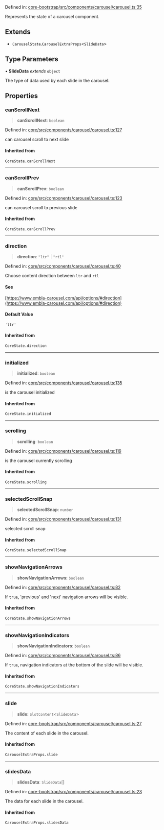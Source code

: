 Defined in: [core-bootstrap/src/components/carousel/carousel.ts:35](https://github.com/AmadeusITGroup/AgnosUI/blob/53c3b872a60d5a8e33013af5900cd0cf19c34d01/core-bootstrap/src/components/carousel/carousel.ts#L35)

Represents the state of a carousel component.

## Extends

- `CarouselState`.`CarouselExtraProps`\<`SlideData`\>

## Type Parameters

• **SlideData** *extends* `object`

The type of data used by each slide in the carousel.

## Properties

### canScrollNext

> **canScrollNext**: `boolean`

Defined in: [core/src/components/carousel/carousel.ts:127](https://github.com/AmadeusITGroup/AgnosUI/blob/53c3b872a60d5a8e33013af5900cd0cf19c34d01/core/src/components/carousel/carousel.ts#L127)

can carousel scroll to next slide

#### Inherited from

`CoreState.canScrollNext`

***

### canScrollPrev

> **canScrollPrev**: `boolean`

Defined in: [core/src/components/carousel/carousel.ts:123](https://github.com/AmadeusITGroup/AgnosUI/blob/53c3b872a60d5a8e33013af5900cd0cf19c34d01/core/src/components/carousel/carousel.ts#L123)

can carousel scroll to previous slide

#### Inherited from

`CoreState.canScrollPrev`

***

### direction

> **direction**: `"ltr"` \| `"rtl"`

Defined in: [core/src/components/carousel/carousel.ts:40](https://github.com/AmadeusITGroup/AgnosUI/blob/53c3b872a60d5a8e33013af5900cd0cf19c34d01/core/src/components/carousel/carousel.ts#L40)

Choose content direction between `ltr` and `rtl`

#### See

[https://www.embla-carousel.com/api/options/#direction](https://www.embla-carousel.com/api/options/#direction)

#### Default Value

`'ltr'`

#### Inherited from

`CoreState.direction`

***

### initialized

> **initialized**: `boolean`

Defined in: [core/src/components/carousel/carousel.ts:135](https://github.com/AmadeusITGroup/AgnosUI/blob/53c3b872a60d5a8e33013af5900cd0cf19c34d01/core/src/components/carousel/carousel.ts#L135)

is the carousel initialized

#### Inherited from

`CoreState.initialized`

***

### scrolling

> **scrolling**: `boolean`

Defined in: [core/src/components/carousel/carousel.ts:119](https://github.com/AmadeusITGroup/AgnosUI/blob/53c3b872a60d5a8e33013af5900cd0cf19c34d01/core/src/components/carousel/carousel.ts#L119)

is the carousel currently scrolling

#### Inherited from

`CoreState.scrolling`

***

### selectedScrollSnap

> **selectedScrollSnap**: `number`

Defined in: [core/src/components/carousel/carousel.ts:131](https://github.com/AmadeusITGroup/AgnosUI/blob/53c3b872a60d5a8e33013af5900cd0cf19c34d01/core/src/components/carousel/carousel.ts#L131)

selected scroll snap

#### Inherited from

`CoreState.selectedScrollSnap`

***

### showNavigationArrows

> **showNavigationArrows**: `boolean`

Defined in: [core/src/components/carousel/carousel.ts:82](https://github.com/AmadeusITGroup/AgnosUI/blob/53c3b872a60d5a8e33013af5900cd0cf19c34d01/core/src/components/carousel/carousel.ts#L82)

If `true`, 'previous' and 'next' navigation arrows will be visible.

#### Inherited from

`CoreState.showNavigationArrows`

***

### showNavigationIndicators

> **showNavigationIndicators**: `boolean`

Defined in: [core/src/components/carousel/carousel.ts:86](https://github.com/AmadeusITGroup/AgnosUI/blob/53c3b872a60d5a8e33013af5900cd0cf19c34d01/core/src/components/carousel/carousel.ts#L86)

If `true`, navigation indicators at the bottom of the slide will be visible.

#### Inherited from

`CoreState.showNavigationIndicators`

***

### slide

> **slide**: `SlotContent`\<`SlideData`\>

Defined in: [core-bootstrap/src/components/carousel/carousel.ts:27](https://github.com/AmadeusITGroup/AgnosUI/blob/53c3b872a60d5a8e33013af5900cd0cf19c34d01/core-bootstrap/src/components/carousel/carousel.ts#L27)

The content of each slide in the carousel.

#### Inherited from

`CarouselExtraProps.slide`

***

### slidesData

> **slidesData**: `SlideData`[]

Defined in: [core-bootstrap/src/components/carousel/carousel.ts:23](https://github.com/AmadeusITGroup/AgnosUI/blob/53c3b872a60d5a8e33013af5900cd0cf19c34d01/core-bootstrap/src/components/carousel/carousel.ts#L23)

The data for each slide in the carousel.

#### Inherited from

`CarouselExtraProps.slidesData`
